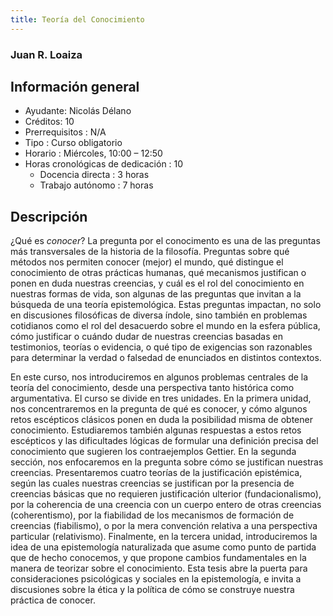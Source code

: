 ```yaml
---
title: Teoría del Conocimiento
---
```


### Juan R. Loaiza

## Información general

- Ayudante: Nicolás Délano       
- Créditos: 10
- Prerrequisitos                   : N/A                      
- Tipo                             : Curso obligatorio        
- Horario                          : Miércoles, 10:00 – 12:50 
- Horas cronológicas de dedicación : 10                       
  - Docencia directa                 : 3 horas                  
  - Trabajo autónomo                 : 7 horas                  

## Descripción

¿Qué es _conocer_? La pregunta por el conocimento es una de las preguntas más transversales de la historia de la filosofía. Preguntas sobre qué métodos nos permiten conocer (mejor) el mundo, qué distingue el conocimiento de otras prácticas humanas, qué mecanismos justifican o ponen en duda nuestras creencias, y cuál es el rol del conocimiento en nuestras formas de vida, son algunas de las preguntas que invitan a la búsqueda de una teoría epistemológica. Estas preguntas impactan, no solo en discusiones filosóficas de diversa índole, sino también en problemas cotidianos como el rol del desacuerdo sobre el mundo en la esfera pública, cómo justificar o cuándo dudar de nuestras creencias basadas en testimonios, teorías o evidencia, o qué tipo de exigencias son razonables para determinar la verdad o falsedad de enunciados en distintos contextos.

En este curso, nos introduciremos en algunos problemas centrales de la teoría del conocimiento, desde una perspectiva tanto histórica como argumentativa. El curso se divide en tres unidades. En la primera unidad, nos concentraremos en la pregunta de qué es conocer, y cómo algunos retos escépticos clásicos ponen en duda la posibilidad misma de obtener conocimiento. Estudiaremos también algunas respuestas a estos retos escépticos y las dificultades lógicas de formular una definición precisa del conocimiento que sugieren los contraejemplos Gettier. En la segunda sección, nos enfocaremos en la pregunta sobre cómo se justifican nuestras creencias. Presentaremos cuatro teorías de la justificación epistémica, según las cuales nuestras creencias se justifican por la presencia de creencias básicas que no requieren justificación ulterior (fundacionalismo), por la coherencia de una creencia con un cuerpo entero de otras creencias (coherentismo), por la fiabilidad de los mecanismos de formación de creencias (fiabilismo), o por la mera convención relativa a una perspectiva particular (relativismo). Finalmente, en la tercera unidad, introduciremos la idea de una epistemología naturalizada que asume como punto de partida que de hecho conocemos, y que propone cambios fundamentales en la manera de teorizar sobre el conocimiento. Esta tesis  abre la puerta para consideraciones psicológicas y sociales en la epistemología, e invita a discusiones sobre la ética y la política de cómo se construye nuestra práctica de conocer.